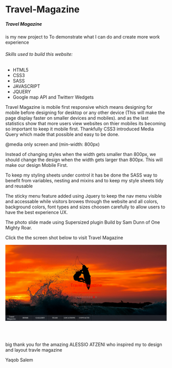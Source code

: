 <h1> Travel-Magazine</h1>

<h5>Travel Magazine </h5>is my new project to To demonstrate what I can do and create more work experience 

<h6> Skills used to build this website: </h6>
<ul>
<li> HTML5 </li>
<li> CSS3 </li>
<li> SASS </li>
<li> JAVASCRIPT </li>
<li> JQUERY </li>
<li> Google map API and Twitterr Wedgets </li>
</ul>

<p> Travel Magazine is mobile first responsive which means designing for mobile before designing for desktop or any other device (This will make the page display faster on smaller devices and mobiles). and as the last statistics show that more users view websites on thier mobiles its becoming so important to keep it mobile first. Thankfully CSS3 introduced Media Query which made that possible and easy to be done. </p>

<p> @media only screen and (min-width: 800px)</p>

Instead of changing styles when the width gets smaller than 800px, we should change the design when the width gets larger than 800px. This will make our design Mobile First.

<p> To keep my styling sheets under control it has be done the SASS way  to benefit from variables, nesting and mixins and to keep my style sheets tidy and reusable</p>
The sticky menu feature added using Jquery to keep the nav menu visible and accessable while visitors browes through the website and all colors, background colors, font types and sizes choosen carefully to allow users to have the best experience UX.

<p>The photo slide made using Supersized plugin Build by Sam Dunn of One Mighty Roar.</p>
<p>Click the the screen shot below to visit Travel Magazine </p>
<a href = "http://217.199.187.67/travelmagazine.com/"  target = "_blank"><img src = "images/travelmagazine3.png"> </a>

<br><br>

<p> big thank you for the amazing ALESSIO ATZENI who inspired my to design and layout travle magazine </p>


<p> Yaqob Salem </p>
